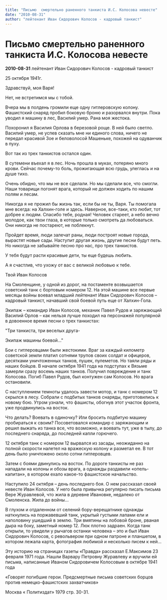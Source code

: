 ```yaml
---
title: "Письмо  смертельно раненного танкиста И.С. Колосова невесте"
date: "2010-08-31"
author: "лейтенант Иван Сидорович Колосов - кадровый танкист"
---
```


# Письмо  смертельно раненного танкиста И.С. Колосова невесте

**2010-08-31** лейтенант Иван Сидорович Колосов - кадровый танкист

25 октября 1941г.

Здравствуй, моя Варя!

Нет, не встретимся мы с тобой.

Вчера мы в полдень громили еще одну гитлеровскую колону. Фашистский снаряд пробил боковую броню и разорвался внутри. Пока уводил я машину в лес, Василий умер. Рана моя жестока.

Похоронил я Василия Орлова в березовой роще. В ней было светло. Василий умер, не успев сказать мне ни единого слова, ничего не передал красивой Зое и беловолосой Машеньке, похожей на одуванчик в пуху.

Вот так из трех танкистов остался один.

В сутемени въехал я в лес. Ночь прошла в муках, потеряно много крови. Сейчас почему-то боль, прожигающая всю грудь, улеглась и на душе тихо.

Очень обидно, что мы не все сделали. Но мы сделали все, что смогли. Наши товарищи погонят врага, который не должен ходить по нашим полям и лесам.

Никогда я не прожил бы жизнь так, если бы не ты, Варя. Ты помогала мне всегда: на Халхин-голе и здесь. Наверное, все-таки, кто любит, тот добрее к людям. Спасибо тебе, родная! Человек стареет, а небо вечно молодое, как твои глаза, в которые только смотреть да любоваться. Они никогда не постареют, не поблекнут.

Пройдет время, люди залечат раны, люди построят новые города, вырастят новые сады. Наступит другая жизнь, другие песни будут петь. Но никогда не забывайте песню про нас, про трех танкистов.

У тебя будут расти красивые дети, ты еще будешь любить.

А я счастлив, что ухожу от вас с великой любовью к тебе.

Твой Иван Колосов

На Смоленщине, у одной из дорог, на постаменте возвышается советский танк с бортовым номером 12. На этой машине все первые месяцы войны воевал младший лейтенант Иван Сидорович Колосов – кадровый танкист, начавший свой боевой путь еще от Халхин-Гола.

Экипаж – командир Иван Колосов, механик Павел Рудов и заряжающий Василий Орлов – как нельзя лучше походил на персонажей популярной в довоенное время песни о трех танкистах:

 "Три танкиста, три веселых друга-

Экипаж машины боевой…"

Бои с гитлеровцами были жестокими. Враг за каждый километр советской земли платил сотнями трупов своих солдат и офицеров, десятками уничтоженных танков, пушек, пулеметов. Но таяли ряды и наших бойцов. В начале октября 1941 года на подступах к Вязьме замерли сразу восемь наших танков. Получил повреждение и танк Колосова. Погиб Павел Рудов, был контужен сам Колосов. Но врага остановили.

С наступлением темноты удалось завести мотор, и танк с номером 12 скрылся в лесу. Собрали с подбитых танков снаряды, приготовились к новому бою. Утром узнали, что фашисты, обогнув этот участок фронта, уже продвинулись на восток.

Что делать? Воевать в одиночку? Или бросить подбитую машину пробираться к своим? Посоветовался командир с заряжающим и решил выжать из танка все, что возможно, и воевать тут, уже в тылу, до последнего снаряда, до последней капли горючего.

12 октября танк с номером 12 вырвался из засады, неожиданно на полной скорости налетел на вражескую колону и разметал ее. В тот день было уничтожено около сотни гитлеровцев.

Затем с боями двинулись на восток. По дороге танкисты не раз нападали на колоны и обозы врага, а однажды раздавили «опель-капитан», в котором ехало какое-то фашистское начальство.

Наступило 24 октября – день последнего боя. О нем рассказал своей невесте Иван Колосов. У него была привычка регулярно писать письма Вере Журавлевой, что жила в деревне Ивановке, недалеко от Смоленска. Жила до войны…

В глухом и отдаленном от селений бору-верещатнике однажды наткнулись на поржавевший танк, укрытый густыми лапами ели и наполовину ушедший в землю. Три вмятины на лобовой броне, рваная дыра на боку, заметный номер 12. Люк плотно задраен. Когда танк открыли, то увидели у рычагов останки человека – это и был Иван Сидорович Колосов, с револьвером при одном патроне и планшетом, в котором лежала карта, фотография любимой и несколько писем к ней…

Эту историю на страницах газеты «Правда» рассказал Е.Максимов 23 февраля 1971 года. Нашли Варвару Петровну Журавлеву и вручили ей письма, написанные Иваном Сидоровичем Колосовым в октябре 1941 года

«Говорят погибшие герои. Предсмертные письма советских борцов против немецко-фашистских захватчиков»

Москва « Политиздат» 1979 стр. 30-31.
